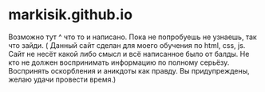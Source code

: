 # markisik.github.io
Возможно тут ^ что то и написано.
Пока не попробуешь не узнаешь, так что зайди.
( Данный сайт сделан для моего обучения по html, css, js. Сайт не несёт какой либо смысл и всё написанное было от балды. Не кто не должен воспринимать информацию по полному серьёзу. Воспринять оскорбления и аникдоты как правду. Вы придупреждены, желаю удачи провести время.)
